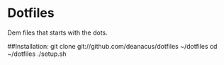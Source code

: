 # Dotfiles

Dem files that starts with the dots.

##Installation: 
	git clone git://github.com/deanacus/dotfiles ~/dotfiles
	cd ~/dotfiles
	./setup.sh